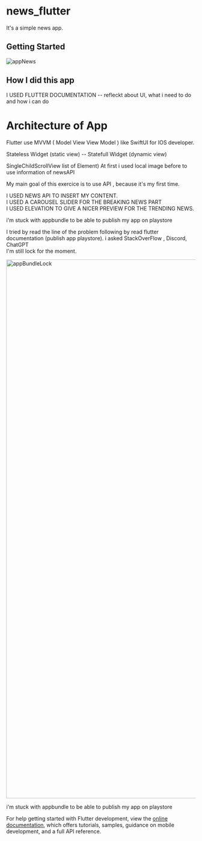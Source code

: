 # news_flutter

It's a simple news app.

## Getting Started

![appNews](https://github.com/FrenchCodingMan/news_flutter/assets/159005995/f5447d1c-352e-4ed0-9e13-a7a49ddf8870)

## How I did this app

I USED FLUTTER DOCUMENTATION -- refleckt about UI, what i need to do and how i can do

# Architecture of App

Flutter use MVVM ( Model View View Model ) like SwiftUI for IOS developer.

Stateless Widget (static view) -- Statefull Widget (dynamic view) <br>


SingleChildScrollView list of Element)
At first i used local image before to use information of newsAPI

My main goal of this exercice is to use API , because it's my first time.


I USED NEWS API TO INSERT MY CONTENT. <br>
I USED A CAROUSEL SLIDER FOR THE BREAKING NEWS PART <br>
I USED ELEVATION TO GIVE A NICER PREVIEW FOR THE TRENDING NEWS. <br>

i'm stuck with appbundle to be able to publish my app on playstore <br>

I tried by read the line of the problem following by read flutter documentation (publish app playstore).
i asked StackOverFlow , Discord, ChatGPT <br>
I'm still lock for the moment.

<img width="1429" alt="appBundleLock" src="https://github.com/FrenchCodingMan/news_flutter/assets/159005995/dcf04734-8d0e-40aa-8188-f6690af319c5">

i'm stuck with appbundle to be able to publish my app on playstore


For help getting started with Flutter development, view the
[online documentation](https://docs.flutter.dev/), which offers tutorials,
samples, guidance on mobile development, and a full API reference.
